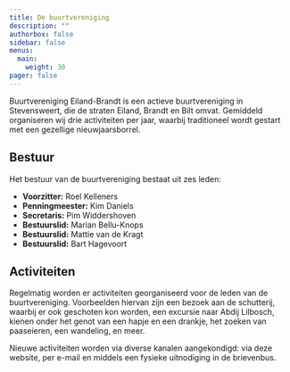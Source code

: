 ```yaml
---
title: De buurtvereniging
description: ""
authorbox: false
sidebar: false
menus:
  main:
    weight: 30
pager: false
---
```


Buurtvereniging Eiland-Brandt is een actieve buurtvereniging in Stevensweert, die de straten Eiland, Brandt en Bilt omvat. Gemiddeld organiseren wij drie activiteiten per jaar, waarbij traditioneel wordt gestart met een gezellige nieuwjaarsborrel.

## Bestuur

Het bestuur van de buurtvereniging bestaat uit zes leden:

* **Voorzitter:** Roel Kelleners
* **Penningmeester:** Kim Daniels
* **Secretaris:** Pim Widdershoven
* **Bestuurslid:** Marian Bellu-Knops
* **Bestuurslid:** Mattie van de Kragt
* **Bestuurslid:** Bart Hagevoort

## Activiteiten

Regelmatig worden er activiteiten georganiseerd voor de leden van de buurtvereniging. Voorbeelden hiervan zijn een bezoek aan de schutterij, waarbij er ook geschoten kon worden, een excursie naar Abdij Lilbosch, kienen onder het genot van een hapje en een drankje, het zoeken van paaseieren, een wandeling, en meer.

Nieuwe activiteiten worden via diverse kanalen aangekondigd: via deze website, per e-mail en middels een fysieke uitnodiging in de brievenbus.
